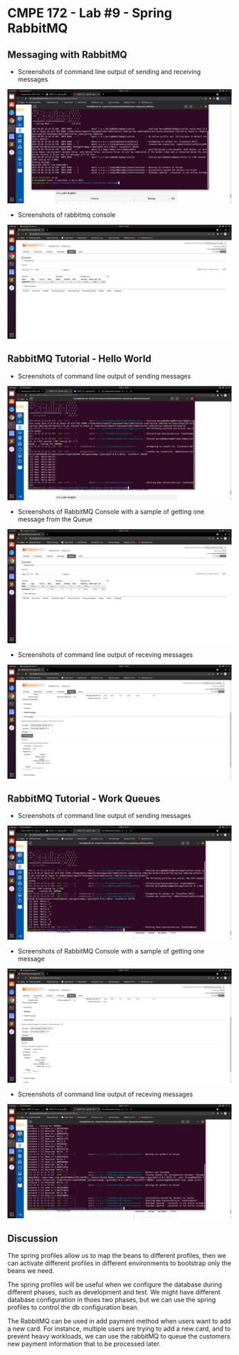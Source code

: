 # CMPE 172 - Lab #9 - Spring RabbitMQ


## Messaging with RabbitMQ

* Screenshots of command line output of sending and receiving messages

![message](images/message.png)

* Screenshots of rabbitmq console

![console](images/rabbitmq.png)

## RabbitMQ Tutorial - Hello World

* Screenshots of command line output of sending messages

![send](images/sending.png)

* Screenshots of RabbitMQ Console with a sample of getting one message from the Queue

![console1](images/helloque.png)

* Screenshots of command line output of receving messages

![receive](images/onesample.png)

## RabbitMQ Tutorial - Work Queues

* Screenshots of command line output of sending messages

![send](images/worksend.png)

* Screenshots of RabbitMQ Console with a sample of getting one message

![console2](images/workcon.png)

* Screenshots of command line output of receving messages

![receive](images/workre.png)

## Discussion

The spring profiles allow us to map the beans to different profiles, then we can activate different profiles in different environments to bootstrap only the beans we need. 

The spring profiles will be useful when we configure the database during different phases, such as development and test. We might have different database configuration in thoes two phases, but we can use the spring profiles to control the db configuration bean. 

The RabbitMQ can be used in add payment method when users want to add a new card. For instance, multiple users are trying to add a new card, and to prevent heavy workloads, we can use the rabbitMQ to queue the customers new payment information that to be processed later. 